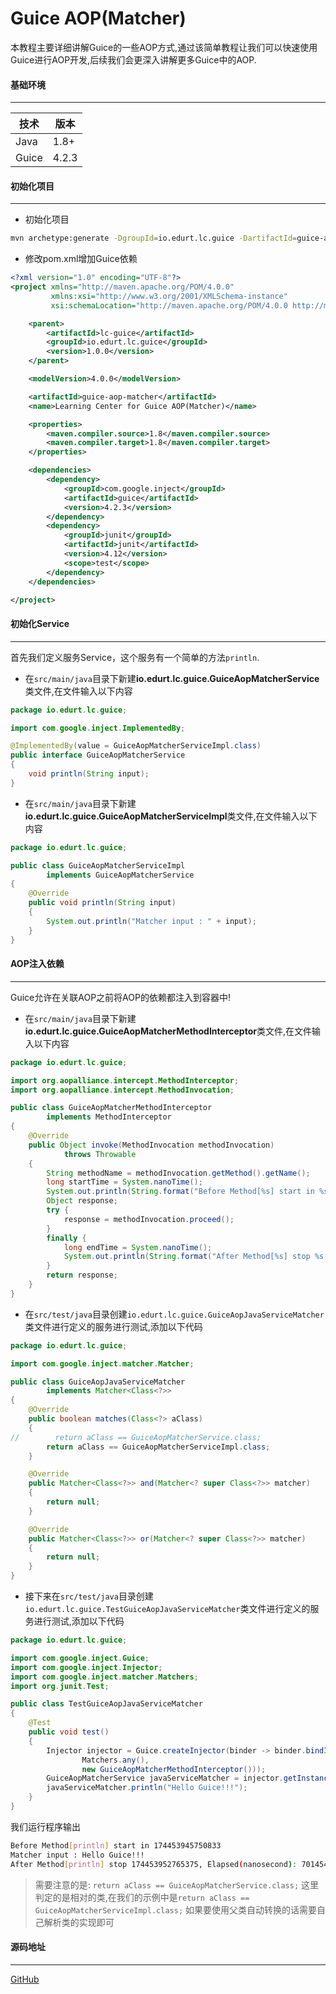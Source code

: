 # Guice AOP(Matcher)

本教程主要详细讲解Guice的一些AOP方式,通过该简单教程让我们可以快速使用Guice进行AOP开发,后续我们会更深入讲解更多Guice中的AOP.

#### 基础环境

---

| 技术  | 版本  |
| ----- | ----- |
| Java  | 1.8+  |
| Guice | 4.2.3 |

#### 初始化项目

---

- 初始化项目

```bash
mvn archetype:generate -DgroupId=io.edurt.lc.guice -DartifactId=guice-aop-matcher -DarchetypeArtifactId=maven-archetype-quickstart -Dversion=1.0.0 -DinteractiveMode=false
```

- 修改pom.xml增加Guice依赖

```xml
<?xml version="1.0" encoding="UTF-8"?>
<project xmlns="http://maven.apache.org/POM/4.0.0"
         xmlns:xsi="http://www.w3.org/2001/XMLSchema-instance"
         xsi:schemaLocation="http://maven.apache.org/POM/4.0.0 http://maven.apache.org/xsd/maven-4.0.0.xsd">

    <parent>
        <artifactId>lc-guice</artifactId>
        <groupId>io.edurt.lc.guice</groupId>
        <version>1.0.0</version>
    </parent>

    <modelVersion>4.0.0</modelVersion>

    <artifactId>guice-aop-matcher</artifactId>
    <name>Learning Center for Guice AOP(Matcher)</name>

    <properties>
        <maven.compiler.source>1.8</maven.compiler.source>
        <maven.compiler.target>1.8</maven.compiler.target>
    </properties>

    <dependencies>
        <dependency>
            <groupId>com.google.inject</groupId>
            <artifactId>guice</artifactId>
            <version>4.2.3</version>
        </dependency>
        <dependency>
            <groupId>junit</groupId>
            <artifactId>junit</artifactId>
            <version>4.12</version>
            <scope>test</scope>
        </dependency>
    </dependencies>

</project>
```

#### 初始化Service

---

首先我们定义服务Service，这个服务有一个简单的方法`println`.

- 在`src/main/java`目录下新建**io.edurt.lc.guice.GuiceAopMatcherService**类文件,在文件输入以下内容

```java
package io.edurt.lc.guice;

import com.google.inject.ImplementedBy;

@ImplementedBy(value = GuiceAopMatcherServiceImpl.class)
public interface GuiceAopMatcherService
{
    void println(String input);
}
```

- 在`src/main/java`目录下新建**io.edurt.lc.guice.GuiceAopMatcherServiceImpl**类文件,在文件输入以下内容

```java
package io.edurt.lc.guice;

public class GuiceAopMatcherServiceImpl
        implements GuiceAopMatcherService
{
    @Override
    public void println(String input)
    {
        System.out.println("Matcher input : " + input);
    }
}
```

#### AOP注入依赖

---

Guice允许在关联AOP之前将AOP的依赖都注入到容器中!

- 在`src/main/java`目录下新建**io.edurt.lc.guice.GuiceAopMatcherMethodInterceptor**类文件,在文件输入以下内容

```java
package io.edurt.lc.guice;

import org.aopalliance.intercept.MethodInterceptor;
import org.aopalliance.intercept.MethodInvocation;

public class GuiceAopMatcherMethodInterceptor
        implements MethodInterceptor
{
    @Override
    public Object invoke(MethodInvocation methodInvocation)
            throws Throwable
    {
        String methodName = methodInvocation.getMethod().getName();
        long startTime = System.nanoTime();
        System.out.println(String.format("Before Method[%s] start in %s", methodName, startTime));
        Object response;
        try {
            response = methodInvocation.proceed();
        }
        finally {
            long endTime = System.nanoTime();
            System.out.println(String.format("After Method[%s] stop %s, Elapsed(nanosecond): %d", methodName, endTime, (endTime - startTime)));
        }
        return response;
    }
}
```

- 在`src/test/java`目录创建`io.edurt.lc.guice.GuiceAopJavaServiceMatcher`类文件进行定义的服务进行测试,添加以下代码

```java
package io.edurt.lc.guice;

import com.google.inject.matcher.Matcher;

public class GuiceAopJavaServiceMatcher
        implements Matcher<Class<?>>
{
    @Override
    public boolean matches(Class<?> aClass)
    {
//        return aClass == GuiceAopMatcherService.class;
        return aClass == GuiceAopMatcherServiceImpl.class;
    }

    @Override
    public Matcher<Class<?>> and(Matcher<? super Class<?>> matcher)
    {
        return null;
    }

    @Override
    public Matcher<Class<?>> or(Matcher<? super Class<?>> matcher)
    {
        return null;
    }
}
```

- 接下来在`src/test/java`目录创建`io.edurt.lc.guice.TestGuiceAopJavaServiceMatcher`类文件进行定义的服务进行测试,添加以下代码

```java
package io.edurt.lc.guice;

import com.google.inject.Guice;
import com.google.inject.Injector;
import com.google.inject.matcher.Matchers;
import org.junit.Test;

public class TestGuiceAopJavaServiceMatcher
{
    @Test
    public void test()
    {
        Injector injector = Guice.createInjector(binder -> binder.bindInterceptor(new GuiceAopJavaServiceMatcher(),
                Matchers.any(),
                new GuiceAopMatcherMethodInterceptor()));
        GuiceAopMatcherService javaServiceMatcher = injector.getInstance(GuiceAopMatcherServiceImpl.class);
        javaServiceMatcher.println("Hello Guice!!!");
    }
}
```

我们运行程序输出

```bash
Before Method[println] start in 174453945750833
Matcher input : Hello Guice!!!
After Method[println] stop 174453952765375, Elapsed(nanosecond): 7014542
```

> 需要注意的是:
> `return aClass == GuiceAopMatcherService.class;` 这里判定的是相对的类,在我们的示例中是`return aClass == GuiceAopMatcherServiceImpl.class;`
> 如果要使用父类自动转换的话需要自己解析类的实现即可

#### 源码地址

---

[GitHub](https://github.com/EdurtIO/learning-center-code/tree/master/guice/aop-matcher)
